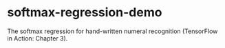 # softmax-regression-demo

The softmax regression for hand-written numeral recognition (TensorFlow in Action: Chapter 3).


